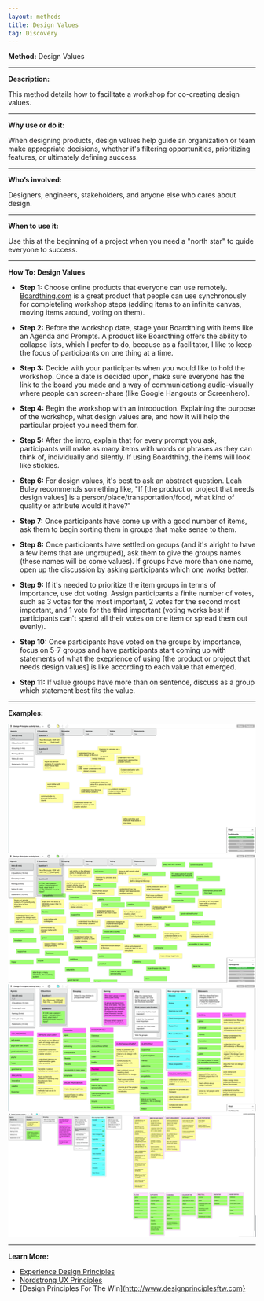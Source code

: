 ```yaml
---
layout: methods
title: Design Values
tag: Discovery
---
```


**Method:** Design Values

---

**Description:**

This method details how to facilitate a workshop for co-creating design values.

---

**Why use or do it:**

When designing products, design values help guide an organization or team make appropriate decisions, whether it's filtering opportunities, prioritizing features, or ultimately defining success.

---

**Who’s involved:**

Designers, engineers, stakeholders, and anyone else who cares about design.

---

**When to use it:**

Use this at the beginning of a project when you need a "north star" to guide everyone to success.

---

**How To: Design Values**

* **Step 1:** Choose online products that everyone can use remotely. [Boardthing.com](http://boardthing.com/) is a great product that people can use synchronously for completeling workshop steps (adding items to an infinite canvas, moving items around, voting on them).

* **Step 2:** Before the workshop date, stage your Boardthing with items like an Agenda and Prompts. A product like Boardthing offers the ability to collapse lists, which I prefer to do, because as a facilitator, I like to keep the focus of participants on one thing at a time.

* **Step 3:** Decide with your participants when you would like to hold the workshop. Once a date is decided upon, make sure everyone has the link to the board you made and a way of communicationg audio-visually where people can screen-share (like Google Hangouts or Screenhero).

* **Step 4:** Begin the workshop with an introduction. Explaining the purpose of the workshop, what design values are, and how it will help the particular project you need them for.

* **Step 5:** After the intro, explain that for every prompt you ask, participants will make as many items with words or phrases as they can think of, individually and silently. If using Boardthing, the items will look like stickies.

* **Step 6:** For design values, it's best to ask an abstract question. Leah Buley recommends something like, "If [the product or project that needs design values] is a person/place/transportation/food, what kind of quality or attribute would it have?"

* **Step 7:** Once participants have come up with a good number of items, ask them to begin sorting them in groups that make sense to them.

* **Step 8:** Once participants have settled on groups (and it's alright to have a few items that are ungrouped), ask them to give the groups names (these names will be come values). If groups have more than one name, open up the discussion by asking participants which one works better.

* **Step 9:** If it's needed to prioritize the item groups in terms of importance, use dot voting. Assign participants a finite number of votes, such as 3 votes for the most important, 2 votes for the second most important, and 1 vote for the third important (voting works best if participants can't spend all their votes on one item or spread them out evenly).

* **Step 10:** Once participants have voted on the groups by importance, focus on 5-7 groups and have participants start coming up with statements of what the exeprience of using [the product or project that needs design values] is like according to each value that emerged.

* **Step 11:** If value groups have more than on sentence, discuss as a group which statement best fits the value.

---

**Examples:**

![design values words with Board Thing](/img/methods/dv1.png)
![design values words and dot voting with Board Thing](/img/methods/dv2.png)
![design values words and clustering with Board Thing](/img/methods/dv3.png)
![design values words refined with Board Thing](/img/methods/dv4.png)

---

**Learn More:**

* [Experience Design Principles](https://uxthink.wordpress.com/2011/02/01/expereince-design-principles/)
* [Nordstrong UX Principles](http://www.justinmarxdesign.com/nordstrom-ux-principles)
* [Design Principles For The Win](http://www.designprinciplesftw.com}
